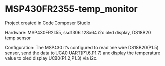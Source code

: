 # MSP430FR2355-temp_monitor
Project created in Code Composer Studio

Hardware: MSP430FR2355,
          ssd1306 128x64 i2c oled display,
          DS18B20 temp sensor

Configuration:
  The MSP430 it’s configured to read one wire DS18B20(P1.5) sensor, send the data to UCA0 UART(P1.6,P1.7) and display the temperature value to oled display UCB0(P1.2,P1.3) via i2c.
